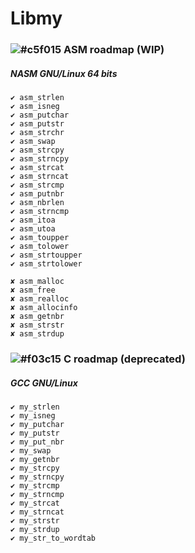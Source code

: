 # Libmy

### ![#c5f015](https://placehold.it/15/c5f015/000000?text=+) ASM roadmap (WIP)
##### NASM GNU/Linux 64 bits
```
✔ asm_strlen
✔ asm_isneg
✔ asm_putchar
✔ asm_putstr
✔ asm_strchr
✔ asm_swap
✔ asm_strcpy
✔ asm_strncpy
✔ asm_strcat
✔ asm_strncat
✔ asm_strcmp
✔ asm_putnbr
✔ asm_nbrlen
✔ asm_strncmp
✔ asm_itoa
✔ asm_utoa
✔ asm_toupper
✔ asm_tolower
✔ asm_strtoupper
✔ asm_strtolower

✘ asm_malloc
✘ asm_free
✘ asm_realloc
✘ asm_allocinfo
✘ asm_getnbr
✘ asm_strstr
✘ asm_strdup
```

### ![#f03c15](https://placehold.it/15/f03c15/000000?text=+) C roadmap (deprecated)
##### GCC GNU/Linux
```
✔ my_strlen
✔ my_isneg
✔ my_putchar
✔ my_putstr
✔ my_put_nbr
✔ my_swap
✔ my_getnbr
✔ my_strcpy
✔ my_strncpy
✔ my_strcmp
✔ my_strncmp
✔ my_strcat
✔ my_strncat
✔ my_strstr
✔ my_strdup
✔ my_str_to_wordtab
```
